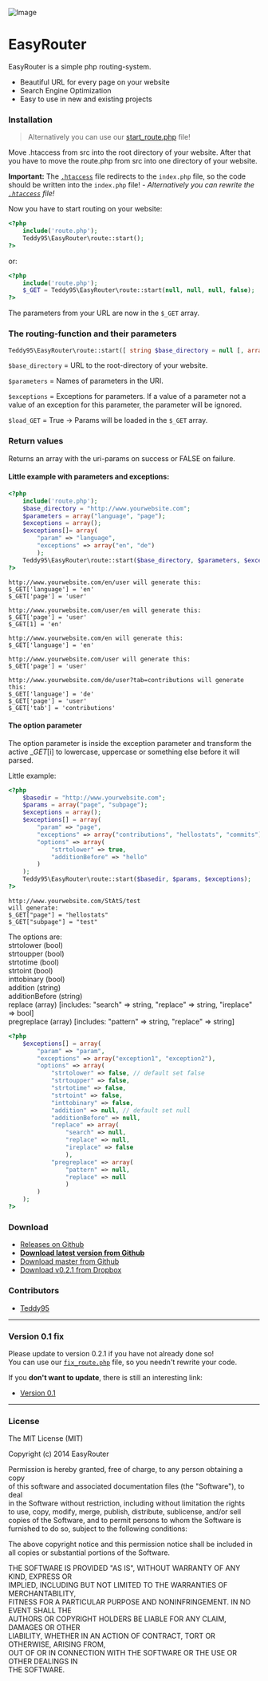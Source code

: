 ![Image](http://i.imgur.com/EIIWanz.png)

# EasyRouter

EasyRouter is a simple php routing-system.

- Beautiful URL for every page on your website
- Search Engine Optimization
- Easy to use in new and existing projects

### Installation

> Alternatively you can use our [start_route.php](https://gist.github.com/Teddy95/c931ca04a7db73716042) file!

Move .htaccess from src into the root directory of your website. After that you have to move the route.php from src into one directory of your website.

**Important:** The [`.htaccess`](https://github.com/Teddy95/EasyRouter/blob/master/src/.htaccess) file redirects to the `index.php` file, so the code should be written into the `index.php` file! - _Alternatively you can rewrite the [`.htaccess`](https://github.com/Teddy95/EasyRouter/blob/master/src/.htaccess) file!_

Now you have to start routing on your website:

```php
<?php
	include('route.php');
	Teddy95\EasyRouter\route::start();
?>
```
or:

```php
<?php
	include('route.php');
	$_GET = Teddy95\EasyRouter\route::start(null, null, null, false);
?>
```

The parameters from your URL are now in the ```$_GET``` array.

### The routing-function and their parameters

```php
Teddy95\EasyRouter\route::start([ string $base_directory = null [, array $parameters = null [, array $exceptions = null [, bool $load_GET = true ]]] )
```

```$base_directory``` = URL to the root-directory of your website.

```$parameters``` = Names of parameters in the URI.

```$exceptions``` = Exceptions for parameters. If a value of a parameter not a value of an exception for this parameter, the parameter will be ignored.

```$load_GET``` = True -> Params will be loaded in the `$_GET` array.

### Return values

Returns an array with the uri-params on success or FALSE on failure.

#### Little example with parameters and exceptions:

```php
<?php
	include('route.php');
	$base_directory = "http://www.yourwebsite.com";
	$parameters = array("language", "page");
	$exceptions = array();
	$exceptions[]= array(
		"param" => "language",
		"exceptions" => array("en", "de")
		);
	Teddy95\EasyRouter\route::start($base_directory, $parameters, $exceptions);
?>
```

```
http://www.yourwebsite.com/en/user will generate this:
$_GET['language'] = 'en'
$_GET['page'] = 'user'

http://www.yourwebsite.com/user/en will generate this:
$_GET['page'] = 'user'
$_GET[1] = 'en'

http://www.yourwebsite.com/en will generate this:
$_GET['language'] = 'en'

http://www.yourwebsite.com/user will generate this:
$_GET['page'] = 'user'

http://www.yourwebsite.com/de/user?tab=contributions will generate this:
$_GET['language'] = 'de'
$_GET['page'] = 'user'
$_GET['tab'] = 'contributions'
```

#### The option parameter

The option parameter is inside the exception parameter and transform the active $\_GET[$i] to lowercase, uppercase or something else before it will parsed.

Little example:

```php
<?php
	$basedir = "http://www.yourwebsite.com";
	$params = array("page", "subpage");
	$exceptions = array();
	$exceptions[] = array(
		"param" => "page",
		"exceptions" => array("contributions", "hellostats", "commits"),
		"options" => array(
			"strtolower" => true,
			"additionBefore" => "hello"
		)
	);
	Teddy95\EasyRouter\route::start($basedir, $params, $exceptions);
?>
```

```
http://www.yourwebsite.com/StAtS/test
will generate:
$_GET["page"] = "hellostats"
$_GET["subpage"] = "test"
```

The options are:  
strtolower (bool)  
strtoupper (bool)  
strtotime (bool)  
strtoint (bool)  
inttobinary (bool)  
addition (string)  
additionBefore (string)  
replace (array) [includes: "search" => string, "replace" => string, "ireplace" => bool]  
pregreplace (array) [includes: "pattern" => string, "replace" => string]  

```php
<?php
	$exceptions[] = array(
		"param" => "param",
		"exceptions" => array("exception1", "exception2"),
		"options" => array(
			"strtolower" => false, // default set false
			"strtoupper" => false,
			"strtotime" => false,
			"strtoint" => false,
			"inttobinary" => false,
			"addition" => null, // default set null
			"additionBefore" => null,
			"replace" => array(
				"search" => null,
				"replace" => null,
				"ireplace" => false
				),
			"pregreplace" => array(
				"pattern" => null,
				"replace" => null
				)
		)
	);
?>
```

### Download

- [Releases on Github](https://github.com/Teddy95/EasyRouter/releases)
- **[Download latest version from Github](https://github.com/Teddy95/EasyRouter/archive/v0.2.1.zip)**
- [Download master from Github](https://github.com/Teddy95/EasyRouter/archive/master.zip)
- [Download v0.2.1 from Dropbox](https://www.dropbox.com/sh/t2otgnhzv6b2s1i/hgQpyiCExC/EasyRouter)

### Contributors

- [Teddy95](https://github.com/Teddy95)

-------------

### Version 0.1 fix

Please update to version 0.2.1 if you have not already done so!  
You can use our [`fix_route.php`](https://gist.github.com/Teddy95/548c8c3e3c9cd4346841) file, so you needn't rewrite your code.

If you **don't want to update**, there is still an interesting link:
- [Version 0.1](https://github.com/Teddy95/EasyRouter/tree/v0.1)

-------------

### License

The MIT License (MIT)

Copyright (c) 2014 EasyRouter

Permission is hereby granted, free of charge, to any person obtaining a copy  
of this software and associated documentation files (the "Software"), to deal  
in the Software without restriction, including without limitation the rights  
to use, copy, modify, merge, publish, distribute, sublicense, and/or sell  
copies of the Software, and to permit persons to whom the Software is  
furnished to do so, subject to the following conditions:

The above copyright notice and this permission notice shall be included in  
all copies or substantial portions of the Software.

THE SOFTWARE IS PROVIDED "AS IS", WITHOUT WARRANTY OF ANY KIND, EXPRESS OR  
IMPLIED, INCLUDING BUT NOT LIMITED TO THE WARRANTIES OF MERCHANTABILITY,  
FITNESS FOR A PARTICULAR PURPOSE AND NONINFRINGEMENT. IN NO EVENT SHALL THE  
AUTHORS OR COPYRIGHT HOLDERS BE LIABLE FOR ANY CLAIM, DAMAGES OR OTHER  
LIABILITY, WHETHER IN AN ACTION OF CONTRACT, TORT OR OTHERWISE, ARISING FROM,  
OUT OF OR IN CONNECTION WITH THE SOFTWARE OR THE USE OR OTHER DEALINGS IN  
THE SOFTWARE.

